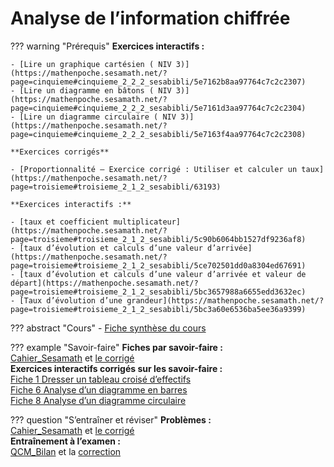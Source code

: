 # Analyse de l’information chiffrée

??? warning "Prérequis"
    **Exercices interactifs :**  

    - [Lire un graphique cartésien ( NIV 3)](https://mathenpoche.sesamath.net/?page=cinquieme#cinquieme_2_2_2_sesabibli/5e7162b8aa97764c7c2c2307)  
    - [Lire un diagramme en bâtons ( NIV 3)](https://mathenpoche.sesamath.net/?page=cinquieme#cinquieme_2_2_2_sesabibli/5e7161d3aa97764c7c2c2304)  
    - [Lire un diagramme circulaire ( NIV 3)](https://mathenpoche.sesamath.net/?page=cinquieme#cinquieme_2_2_2_sesabibli/5e7163f4aa97764c7c2c2308)  
    
    **Exercices corrigés**  
    
    - [Proportionnalité – Exercice corrigé : Utiliser et calculer un taux](https://mathenpoche.sesamath.net/?page=troisieme#troisieme_2_1_2_sesabibli/63193)  
    
    **Exercices interactifs :**  
    
    - [taux et coefficient multiplicateur](https://mathenpoche.sesamath.net/?page=troisieme#troisieme_2_1_2_sesabibli/5c90b6064bb1527df9236af8)  
    - [taux d’évolution et calculs d’une valeur d’arrivée](https://mathenpoche.sesamath.net/?page=troisieme#troisieme_2_1_2_sesabibli/5ce702501dd0a8304ed67691)  
    - [taux d’évolution et calculs d’une valeur d’arrivée et valeur de départ](https://mathenpoche.sesamath.net/?page=troisieme#troisieme_2_1_2_sesabibli/5bc3657988a6655edd3632ec)  
    - [Taux d’évolution d’une grandeur](https://mathenpoche.sesamath.net/?page=troisieme#troisieme_2_1_2_sesabibli/5bc3a60e6536ba5ee36a9399)

??? abstract "Cours"
    - [Fiche synthèse du cours](http://xkerbiriou.free.fr/wp-content/uploads/2023/10/Essentiel_Chap1.pdf)

??? example "Savoir-faire"
    **Fiches par savoir-faire :**  
    [Cahier\_Sesamath](https://manuel.sesamath.net/numerique/index.php?ouvrage=cah1ere_ens_sci_2022&page_gauche=7) et [le corrigé](http://xkerbiriou.free.fr/wp-content/uploads/2023/10/Fiches_Chap1_corr.pdf)  
    **Exercices interactifs corrigés sur les savoir-faire :**  
    [Fiche 1 Dresser un tableau croisé d’effectifs](https://numeres.net/sesamath/magnard-220720/1re-cahier-esm_2022.html#1_1)  
    [Fiche 6 Analyse d’un diagramme en barres](https://numeres.net/sesamath/magnard-220720/1re-cahier-esm_2022.html#1_2)  
    [Fiche 8 Analyse d’un diagramme circulaire](https://numeres.net/sesamath/magnard-220720/1re-cahier-esm_2022.html#1_3)

??? question "S’entraîner et réviser"
    **Problèmes :**  
    [Cahier\_Sesamath](https://manuel.sesamath.net/numerique/index.php?ouvrage=cah1ere_ens_sci_2022&page_gauche=17) et [le corrigé](http://xkerbiriou.free.fr/wp-content/uploads/2023/10/Problemes_Chap1_corr.pdf)  
    **Entraînement à l’examen :**  
    [QCM\_Bilan](http://xkerbiriou.free.fr/wp-content/uploads/2023/10/Qcm_Bilan_Chap1.pdf) et la [correction](http://xkerbiriou.free.fr/wp-content/uploads/2023/10/Qcm_Bilan_Corr_Chap1.pdf)

